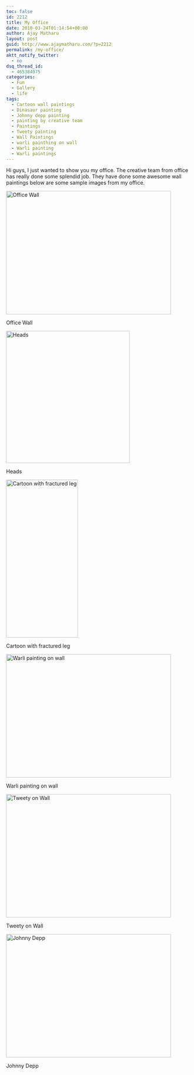 ```yaml
---
toc: false
id: 2212
title: My Office
date: 2010-03-24T01:14:54+00:00
author: Ajay Matharu
layout: post
guid: http://www.ajaymatharu.com/?p=2212
permalink: /my-office/
aktt_notify_twitter:
  - no
dsq_thread_id:
  - 465384975
categories:
  - Fun
  - Gallery
  - life
tags:
  - Cartoon wall paintings
  - Dinasaur painting
  - Johnny depp painting
  - painting by creative team
  - Paintings
  - Tweety painting
  - Wall Paintings
  - warli painthing on wall
  - Warli painting
  - Warli paintings
---
```

Hi guys, I just wanted to show you my office. The creative team from office has really done some splendid job. They have done some awesome wall paintings below are some sample images from my office.

<div id="attachment_2178" style="width: 458px" class="wp-caption aligncenter">
  <img class="size-full wp-image-2178" title="Office Wall" src="http://www.ajaymatharu.com/wp-content/uploads/2010/03/DSCN2459_2.jpg" alt="Office Wall" width="448" height="336" />
  
  <p class="wp-caption-text">
    Office Wall
  </p>
</div>

<div id="attachment_2180" style="width: 346px" class="wp-caption aligncenter">
  <img class="size-full wp-image-2180" title="Heads" src="http://www.ajaymatharu.com/wp-content/uploads/2010/03/DSCN2479_4.jpg" alt="Heads" width="336" height="360" srcset="http://www.ajaymatharu.com/wp-content/uploads/2010/03/DSCN2479_4-280x300.jpg 280w, http://www.ajaymatharu.com/wp-content/uploads/2010/03/DSCN2479_4.jpg 336w" sizes="(max-width: 336px) 100vw, 336px" />
  
  <p class="wp-caption-text">
    Heads
  </p>
</div>

<div id="attachment_2213" style="width: 205px" class="wp-caption aligncenter">
  <img class="size-full wp-image-2213" title="Cartoon with fractured leg" src="http://www.ajaymatharu.com/wp-content/uploads/2010/03/cartoon.png" alt="Cartoon with fractured leg" width="195" height="430" srcset="http://www.ajaymatharu.com/wp-content/uploads/2010/03/cartoon-136x300.png 136w, http://www.ajaymatharu.com/wp-content/uploads/2010/03/cartoon.png 195w" sizes="(max-width: 195px) 100vw, 195px" />
  
  <p class="wp-caption-text">
    Cartoon with fractured leg
  </p>
</div>

<div id="attachment_2177" style="width: 458px" class="wp-caption aligncenter">
  <img class="size-full wp-image-2177" title="Warli painting on wall" src="http://www.ajaymatharu.com/wp-content/uploads/2010/03/DSC009351.jpg" alt="Warli painting on wall" width="448" height="336" />
  
  <p class="wp-caption-text">
    Warli painting on wall
  </p>
</div>

<div id="attachment_2176" style="width: 458px" class="wp-caption aligncenter">
  <img class="size-full wp-image-2176" title="Tweety on Wall" src="http://www.ajaymatharu.com/wp-content/uploads/2010/03/DSC009321.jpg" alt="Tweety on Wall" width="448" height="336" />
  
  <p class="wp-caption-text">
    Tweety on Wall
  </p>
</div>

<div id="attachment_2174" style="width: 458px" class="wp-caption aligncenter">
  <img class="size-full wp-image-2174" title="Johnny Depp" src="http://www.ajaymatharu.com/wp-content/uploads/2010/03/DSC00931.jpg" alt="Johnny Depp" width="448" height="336" />
  
  <p class="wp-caption-text">
    Johnny Depp
  </p>
</div>
